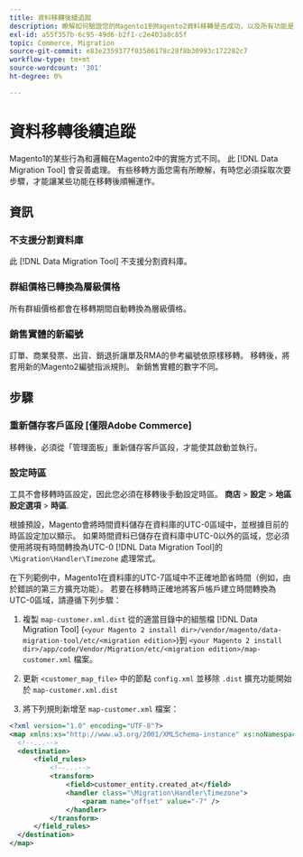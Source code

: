 ```yaml
---
title: 資料移轉後續追蹤
description: 瞭解如何驗證您的Magento1到Magento2資料移轉是否成功，以及所有功能是否如預期般運作。
exl-id: a55f357b-6c95-49d6-b2f1-c2e403a8c85f
topic: Commerce, Migration
source-git-commit: e83e2359377f03506178c28f8b30993c172282c7
workflow-type: tm+mt
source-wordcount: '301'
ht-degree: 0%

---
```


# 資料移轉後續追蹤

Magento1的某些行為和邏輯在Magento2中的實施方式不同。 此 [!DNL Data Migration Tool] 會妥善處理。 有些移轉方面您需有所瞭解，有時您必須採取次要步驟，才能讓某些功能在移轉後順暢運作。

## 資訊

### 不支援分割資料庫

此 [!DNL Data Migration Tool] 不支援分割資料庫。

### 群組價格已轉換為層級價格

所有群組價格都會在移轉期間自動轉換為層級價格。

### 銷售實體的新編號

訂單、商業發票、出貨、銷退折讓單及RMA的參考編號依原樣移轉。 移轉後，將套用新的Magento2編號指派規則。 新銷售實體的數字不同。

## 步驟

### 重新儲存客戶區段 [僅限Adobe Commerce]

移轉後，必須從「管理面板」重新儲存客戶區段，才能使其啟動並執行。

### 設定時區

工具不會移轉時區設定，因此您必須在移轉後手動設定時區。 **商店** > **設定** > **地區設定選項** > **時區**.

根據預設，Magento會將時間資料儲存在資料庫的UTC-0區域中，並根據目前的時區設定加以顯示。 如果時間資料已儲存在資料庫中UTC-0以外的區域，您必須使用將現有時間轉換為UTC-0 [!DNL Data Migration Tool]的 `\Migration\Handler\Timezone` 處理常式。

在下列範例中，Magento1在資料庫的UTC-7區域中不正確地節省時間（例如，由於錯誤的第三方擴充功能）。 若要在移轉時正確地將客戶帳戶建立時間轉換為UTC-0區域，請遵循下列步驟：

1. 複製 `map-customer.xml.dist` 從的適當目錄中的組態檔 [!DNL Data Migration Tool] (`<your Magento 2 install dir>/vendor/magento/data-migration-tool/etc/<migration edition>`)到 `<your Magento 2 install dir>/app/code/Vendor/Migration/etc/<migration edition>/map-customer.xml` 檔案。

1. 更新 `<customer_map_file>` 中的節點 `config.xml` 並移除 `.dist` 擴充功能開始於 `map-customer.xml.dist`

1. 將下列規則新增至 `map-customer.xml` 檔案：

```xml
<?xml version="1.0" encoding="UTF-8"?>
<map xmlns:xs="http://www.w3.org/2001/XMLSchema-instance" xs:noNamespaceSchemaLocation="../map.xsd">
  <!--...-->
  <destination>
      <field_rules>
          <!--...-->
          <transform>
              <field>customer_entity.created_at</field>
              <handler class="\Migration\Handler\Timezone">
                  <param name="offset" value="-7" />
              </handler>
          </transform>
      </field_rules>
  </destination>
</map>
```

